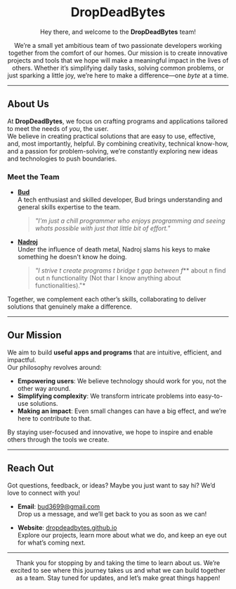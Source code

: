 <div align="center">

# **DropDeadBytes**  

Hey there, and welcome to the **DropDeadBytes** team!  

We’re a small yet ambitious team of two passionate developers working together from the comfort of our homes. Our mission is to create innovative projects and tools that we hope will make a meaningful impact in the lives of others. Whether it’s simplifying daily tasks, solving common problems, or just sparking a little joy, we’re here to make a difference—one *byte* at a time.  

</div>

---

## **About Us**  

At **DropDeadBytes**, we focus on crafting programs and applications tailored to meet the needs of *you*, the user.  
We believe in creating practical solutions that are easy to use, effective, and, most importantly, helpful. By combining creativity, technical know-how, and a passion for problem-solving, we’re constantly exploring new ideas and technologies to push boundaries.  

### **Meet the Team**  
- **[Bud](https://github.com/bud3699/)**  
  A tech enthusiast and skilled developer, Bud brings understanding and general skills expertise to the team.  
  > *"I'm just a chill programmer who enjoys programming and seeing whats possible with just that little bit of effort."*
  
- **[Nadroj](https://github.com/Nadroj-Mail/)**  
    Under the influence of death metal, Nadroj slams his keys to make something he doesn't know he doing.
    > *"I strive t create programs t bridge t gap between f*** about n find out n functionality (Not thar I know anything about functionalities)."*
    

Together, we complement each other’s skills, collaborating to deliver solutions that genuinely make a difference.  

---

## **Our Mission**  

We aim to build **useful apps and programs** that are intuitive, efficient, and impactful.  
Our philosophy revolves around:  
- **Empowering users**: We believe technology should work for you, not the other way around.  
- **Simplifying complexity**: We transform intricate problems into easy-to-use solutions.  
- **Making an impact**: Even small changes can have a big effect, and we’re here to contribute to that.  

By staying user-focused and innovative, we hope to inspire and enable others through the tools we create.  

---

## **Reach Out**  

Got questions, feedback, or ideas? Maybe you just want to say hi? We’d love to connect with you!  

- **Email**: [bud3699@gmail.com](mailto:bud3699@gmail.com)  
  Drop us a message, and we’ll get back to you as soon as we can!  

- **Website**: [dropdeadbytes.github.io](http://dropdeadbytes.github.io)  
  Explore our projects, learn more about what we do, and keep an eye out for what’s coming next.  

---

<div align="center">

Thank you for stopping by and taking the time to learn about us. We’re excited to see where this journey takes us and what we can build together as a team. Stay tuned for updates, and let’s make great things happen!  

</div>

